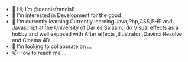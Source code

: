 - 👋 Hi, I’m @dennisfrancis8
- 👀 I’m interested in Development for the good
- 🌱 I’m currently learning Currently learning Java,Php,CSS,PHP and Javascript at the University of Dar es Salaam,I do Visual effects as a hobby and well exposed with After effects ,illustrator ,Davinci Resolve and Cinema 4D
- 💞️ I’m looking to collaborate on ...
- 📫 How to reach me ...

<!---
dennisfrancis8/dennisfrancis8 is a ✨ special ✨ repository because its `README.md` (this file) appears on your GitHub profile.
You can click the Preview link to take a look at your changes.
--->
